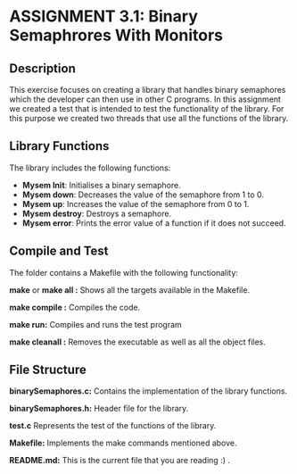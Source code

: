 
# ASSIGNMENT 3.1: Binary Semaphrores With Monitors


## Description

This exercise focuses on creating a library that handles binary semaphores which the developer can then use in other C programs.
In this assignment we created a test that is intended to test the functionality of the library. For this purpose we created two threads that use all the functions of the library.

## Library Functions

The library includes the following functions:

- **Mysem Init**: Initialises a binary semaphore.
- **Mysem down**: Decreases the value of the semaphore from 1 to 0.
- **Mysem up**: Increases the value of the semaphore from 0 to 1.
- **Mysem destroy**: Destroys a semaphore.
- **Mysem error**: Prints the error value of a function if it does not succeed.


## Compile and Test
The folder contains a Makefile with the following functionality:

**make** or **make all :** Shows all the targets available in the Makefile.

**make compile :** Compiles the code.

**make run:** Compiles and runs the test program 

**make cleanall :** Removes the executable as well as all the object files.


## File Structure

**binarySemaphores.c:** Contains the implementation of the library functions.

**binarySemaphores.h:** Header file for the library.

**test.c** Represents the test of the functions of the library.

**Makefile:** Implements the make commands mentioned above.

**README.md:** This is the current file that you are reading :) .
